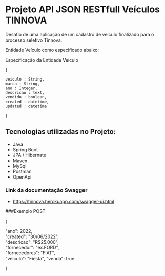 # Projeto API JSON RESTfull Veículos TINNOVA

Desafio de uma aplicação de um cadastro de veículo finalizado para o processo seletivo Tinnova.

Entidade Veículo como especificado abaixo:

Especificação da Entidade Veiculo

{

    veiculo : String,    
    marca : String,    
    ano : Integer,    
    descricao : text,    
    vendido : boolean,    
    created : datetime,    
    updated : datetime
    
}

## Tecnologias utilizadas no Projeto:

  -  Java
  -  Spring Boot
  -  JPA / Hibernate
  -  Maven
  -  MySql
  -  Postman
  -  OpenApi
  
  ### Link da documentação Swagger
  - https://tinnova.herokuapp.com/swagger-ui.html
  
  ###Exemplo POST
  
  {
  
  "ano": 2022,  
  "created": "30/06/2022",  
  "descricao": "R$25.000",  
  "fornecedor": "ex.FORD",  
  "fornecedores": "FIAT",  
  "veiculo": "Fiesta",
   "venda": true
  
}

